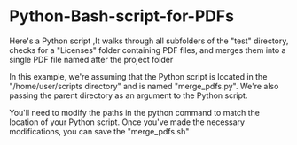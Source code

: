# Python-Bash-script-for-PDFs
Here's a Python script ,It walks through all subfolders of the "test" directory, checks for a "Licenses" folder containing PDF files, and merges them into a single PDF file named after the project folder

In this example, we're assuming that the Python script is located in the "/home/user/scripts directory" and is named "merge_pdfs.py". We're also passing the parent directory as an argument to the Python script.

You'll need to modify the paths in the python command to match the location of your Python script. Once you've made the necessary modifications, you can save the "merge_pdfs.sh"
